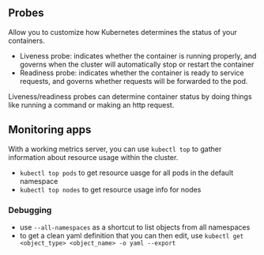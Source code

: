 ## Probes

Allow you to customize how Kubernetes determines the status of your containers.

- Liveness probe: indicates whether the container is running properly, and governs when the cluster will automatically stop or restart the container
- Readiness probe: indicates whether the container is ready to service requests, and governs whether requests will be forwarded to the pod.

Liveness/readiness probes can determine container status by doing things like running a command or making an http request.

## Monitoring apps
With a working metrics server, you can use `kubectl top` to gather information about resource usage within the cluster.
- `kubectl top pods` to get resource uasge for all pods in the default namespace
- `kubectl top nodes` to get resource usage info for nodes

### Debugging
- use `--all-namespaces` as a shortcut to list objects from all namespaces
- to get a clean yaml definition that you can then edit, use `kubectl get <object_type> <object_name> -o yaml --export`
